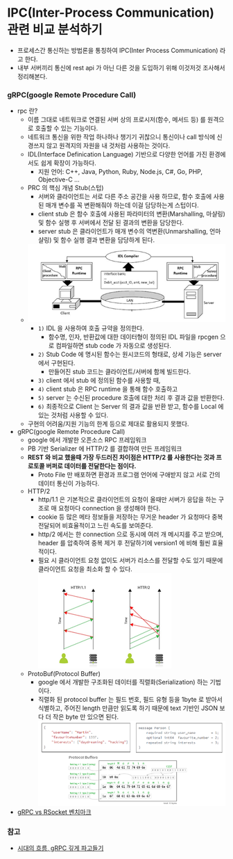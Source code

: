 # IPC(Inter-Process Communication) 관련 비교 분석하기 

- 프로세스간 통신하는 방법론을 통칭하여 IPC(Inter Process Communication) 라고 한다.
- 내부 서버끼리 통신에 rest api 가 아닌 다른 것을 도입하기 위해 이것저것 조사해서 정리해본다.

### gRPC(google Remote Procedure Call)

- rpc 란?
  - 이름 그대로 네트워크로 연결된 서버 상의 프로시저(함수, 메서드 등) 를 원격으로 호출할 수 있는 기능이다.
  - 네트워크 통신을 위한 작업 하나하나 챙기기 귀찮으니 통신이나 call 방식에 신경쓰지 않고 원격지의 자원을 내 것처럼 사용하는 것이다.
  - IDL(Interface Definication Language) 기반으로 다양한 언어를 가진 환경에서도 쉽게 확장이 가능하다.
    - 지원 언어: C++, Java, Python, Ruby, Node.js, C#, Go, PHP, Objective-C …
  - PRC 의 핵심 개념 Stub(스텁)
    - 서버와 클라이언트는 서로 다른 주소 공간을 사용 하므로, 함수 호출에 사용된 매개 변수를 꼭 변환해줘야 하는데 이걸 담당하는게 스텁이다.
    - client stub 은 함수 호출에 사용된 파라미터의 변환(Marshalling, 마샬링) 및 함수 실행 후 서버에서 전달 된 결과의 변환을 담당한다.
    - server stub 은 클라이언트가 매개 변수의 역변환(Unmarshalling, 언마샬링) 및 함수 실행 결과 변환을 담당하게 된다.
  - ![rpc](rpc.png)
    - `1)` IDL 을 사용하여 호출 규약을 정의한다.
      - 함수명, 인자, 반환값에 대한 데이터형이 정의된 IDL 파일을 rpcgen 으로 컴파일하면 stub code 가 자동으로 생성된다.
    - `2)` Stub Code 에 명시된 함수는 원시코드의 형태로, 상세 기능은 server 에서 구현된다.
      - 만들어진 stub 코드는 클라이언트/서버에 함께 빌드한다.
    - `3)` client 에서 stub 에 정의된 함수를 사용할 때,
    - `4)` client stub 은 RPC runtime 을 통해 함수 호출하고
    - `5)` server 는 수신된 procedure 호출에 대한 처리 후 결과 값을 반환한다.
    - `6)` 최종적으로 Client 는 Server 의 결과 값을 반환 받고, 함수를 Local 에 있는 것처럼 사용할 수 있다.
  - 구현의 어려움/지원 기능의 한계 등으로 제대로 활용되지 못했다.
- gRPC(google Remote Procedure Call)
  - google 에서 개발한 오픈소스 RPC 프레임워크
  - PB 기반 Serializer 에 HTTP/2 를 결합하여 만든 프레임워크
  - **REST 와 비교 했을때 가장 두드러진 차이점은 HTTP/2 를 사용한다는 것과 프로토콜 버퍼로 데이터를 전달한다는 점이다.**
    - Proto File 만 배포하면 환경과 프로그램 언어에 구애받지 않고 서로 간의 데이터 통신이 가능하다.
  - HTTP/2
    - http/1.1 은 기본적으로 클라이언트의 요청이 올때만 서버가 응답을 하는 구조로 매 요청마다 connection 을 생성해야 한다. 
    - cookie 등 많은 메타 정보들을 저장하는 무거운 header 가 요청마다 중복 전달되어 비효율적이고 느린 속도를 보여준다.
    - http/2 에서는 한 connection 으로 동시에 여러 개 메시지를 주고 받으며, header 를 압축하여 중복 제거 후 전달하기에 version1 에 비해 훨씬 효율적이다.
    - 필요 시 클라이언트 요청 없이도 서버가 리소스를 전달할 수도 있기 때문에 클라이언트 요청을 최소화 할 수 있다.
      ![http2](http2.png)
  - ProtoBuf(Protocol Buffer)
    - google 에서 개발한 구조화된 데이터를 직렬화(Serialization) 하는 기법이다.
    - 직렬화 된 protocol buffer 는 필드 번호, 필드 유형 등을 1byte 로 받아서 식별하고, 주어진 length 만큼만 읽도록 하기 때문에 text 기반인 JSON 보다 더 작은 byte 만 있으면 된다. 
      ![protoBuf](protoBuf.png)
- [gRPC vs RSocket 벤치마크](https://dzone.com/articles/rsocket-vs-grpc-benchmark)

### 참고

- [시대의 흐름, gRPC 깊게 파고들기](https://medium.com/naver-cloud-platform/nbp-%EA%B8%B0%EC%88%A0-%EA%B2%BD%ED%97%98-%EC%8B%9C%EB%8C%80%EC%9D%98-%ED%9D%90%EB%A6%84-grpc-%EA%B9%8A%EA%B2%8C-%ED%8C%8C%EA%B3%A0%EB%93%A4%EA%B8%B0-1-39e97cb3460)


